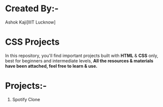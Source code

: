 # Created By:- 
Ashok Kaji[IIIT Lucknow]

# CSS Projects
In this repository, you'll find important projects built with **HTML** & **CSS** only, best for beginners and intermediate levels, 
**All the resources & materials have been attached, feel free to learn & use.**

# Projects:- 
1. Spotify Clone
